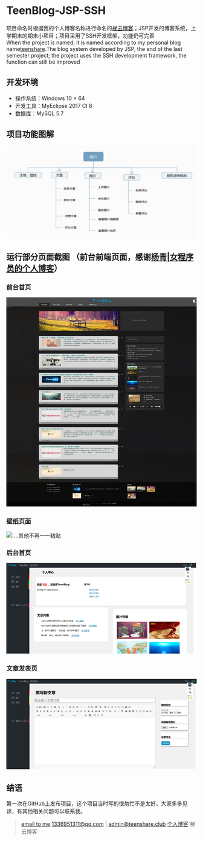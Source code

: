 # TeenBlog-JSP-SSH
项目命名时根据我的个人博客名称进行命名的[梯云博客](http://www.teenshare.club)；JSP开发的博客系统，上学期末的期末小项目；项目采用了SSH开发框架，功能仍可完善
<br>
When the project is named, it is named according to my personal blog name[teenshare](http://www.teenshare.club).The blog system developed by JSP, the end of the last semester project; the project uses the SSH development framework, the function can still be improved

## 开发环境
- 操作系统：Windows 10 × 64 
- 开发工具：MyEclipse 2017 CI 8
- 数据库：MySQL 5.7

## 项目功能图解
![](https://raw.githubusercontent.com/BEATREE/PicGoLibrary/master/teenblogpic1.png)
## 运行部分页面截图 （前台前端页面，感谢[杨青|女程序员的个人博客](https://www.yangqq.com)）
### 前台首页
![](https://raw.githubusercontent.com/BEATREE/PicGoLibrary/master/teenblogpic2.jpg)
### 壁纸页面
![](https://raw.githubusercontent.com/BEATREE/PicGoLibrary/master/teenblogpic3.jpg)
...其他不再一一粘贴
### 后台首页
![](https://raw.githubusercontent.com/BEATREE/PicGoLibrary/master/teenblogpic4.png)
### 文章发表页
![低仿wordpress后端文章页](https://raw.githubusercontent.com/BEATREE/PicGoLibrary/master/teenblogpic5.png)
## 结语
第一次在GitHub上发布项目，这个项目当时写的很匆忙不是太好，大家多多见谅，有其他相关问题可以联系我。

>[email to me](mailto:1336951311) 1336951311@qq.com | admin@teenshare.club
>[个人博客](http://www.teenshare.club) 梯云博客

